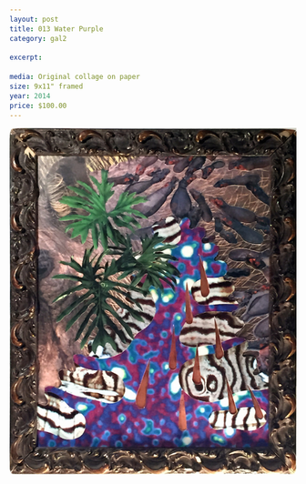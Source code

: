 ```yaml
---
layout: post
title: 013 Water Purple
category: gal2

excerpt: 

media: Original collage on paper
size: 9x11" framed 
year: 2014
price: $100.00
---
```


<img src="img/gal/013.jpg" />

